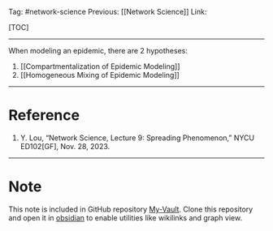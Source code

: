 Tag: #network-science 
Previous: [[Network Science]]
Link: 

[TOC]

---

When modeling an epidemic, there are 2 hypotheses:

1. [[Compartmentalization of Epidemic Modeling]]
2. [[Homogeneous Mixing of Epidemic Modeling]]

---

# Reference

1. Y. Lou, “Network Science, Lecture 9: Spreading Phenomenon,” NYCU ED102[GF], Nov. 28, 2023.

---

# Note

This note is included in GitHub repository [My-Vault](https://github.com/LittleD3092/My-Vault.git). Clone this repository and open it in [obsidian](https://obsidian.md/) to enable utilities like wikilinks and graph view.